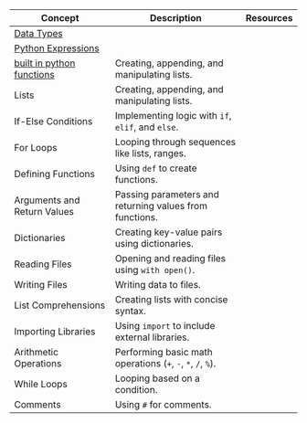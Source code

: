 | **Concept**                | **Description**                                                 | **Resources** |
|----------------------------|-----------------------------------------------------------------|---------------|
| [Data Types](https://inferentialthinking.com/chapters/04/Data_Types.html)    |               |            |
| [Python Expressions](https://inferentialthinking.com/chapters/04/Data_Types.html)    |               |
| [built in python functions]()                    | Creating, appending, and manipulating lists.                    |               |
| Lists                      | Creating, appending, and manipulating lists.                    |               |
| If-Else Conditions          | Implementing logic with `if`, `elif`, and `else`.               |               |
| For Loops                  | Looping through sequences like lists, ranges.                   |               |
| Defining Functions          | Using `def` to create functions.                                |               |
| Arguments and Return Values | Passing parameters and returning values from functions.         |               |
| Dictionaries               | Creating key-value pairs using dictionaries.                    |               |
| Reading Files              | Opening and reading files using `with open()`.                  |               |
| Writing Files              | Writing data to files.                                          |               |
| List Comprehensions        | Creating lists with concise syntax.                             |               |
| Importing Libraries         | Using `import` to include external libraries.                   |               |
| Arithmetic Operations       | Performing basic math operations (`+`, `-`, `*`, `/`, `%`).     |               |
| While Loops                | Looping based on a condition.                                   |               |
| Comments                   | Using `#` for comments.                                         |               |
